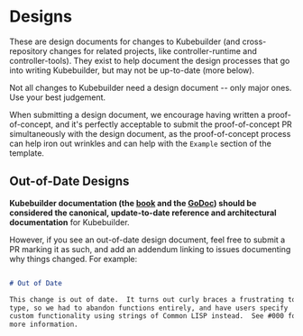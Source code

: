 Designs
=======

These are design documents for changes to Kubebuilder (and
cross-repository changes for related projects, like controller-runtime and
controller-tools). They exist to help document the design processes that
go into writing Kubebuilder, but may not be up-to-date (more below).

Not all changes to Kubebuilder need a design document -- only major ones.
Use your best judgement.

When submitting a design document, we encourage having written
a proof-of-concept, and it's perfectly acceptable to submit the
proof-of-concept PR simultaneously with the design document, as the
proof-of-concept process can help iron out wrinkles and can help with the
`Example` section of the template.

## Out-of-Date Designs

**Kubebuilder documentation (the [book](https://book.kubebuilder.io) and
the [GoDoc](https://pkg.go.dev/sigs.k8s.io/controller-runtime?tab=doc)) should be
considered the canonical, update-to-date reference and architectural
documentation** for Kubebuilder.

However, if you see an out-of-date design document, feel free to submit
a PR marking it as such, and add an addendum linking to issues documenting
why things changed.  For example:

```markdown

# Out of Date

This change is out of date.  It turns out curly braces a frustrating to
type, so we had to abandon functions entirely, and have users specify
custom functionality using strings of Common LISP instead.  See #000 for
more information.
```
